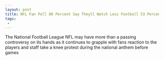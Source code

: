 ```yaml
---
layout: post
title: NFL Fan Poll 80 Percent Say Theyll Watch Less Football 53 Percent Support Trump More
tags:
 -
---
```

The National Football League NFL may have more than a passing controversy on its hands as it continues to grapple with fans reaction to the players and staff take a knee protest during the national anthem before games
